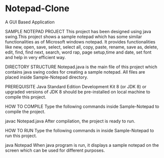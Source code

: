 # Notepad-Clone
A GUI Based Application

SAMPLE NOTEPAD PROJECT
This project has been designed using java swing.This project shows a sample notepad which has some similar functionalities as of Microsoft windows notepad. It provides functionalities like new, open, save, select, select all, copy, paste, rename, save as, delete, edit, find, find next, search, word rap, page setup,time and date, set font and help in very efficient way.

DIRECTORY STRUCTURE
Notepad.java is the main file of this project which contains java swing codes for creating a sample notepad. All files are placed inside Sample-Notepad directory.

PREREQUISITE
Java Standard Edition Development Kit 8 (or JDK 8) or upgraded versions of JDK 8 should be pre-installed on local machine to compile this project.

HOW TO COMPILE
Type the following commands inside Sample-Notepad to compile the project.

javac Notepad.java
After compilation, the project is ready to run.

HOW TO RUN
Type the following commands in inside Sample-Notepad to run this project.

java Notepad
When java program is run, it displays a sample notepad on the screen which can be used for different purposes.